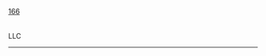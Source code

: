 [166](https://github.com/guilhermeprokisch/ideias/issues/166) 
###### 

LLC



-------------------------------------------------------------------------------


